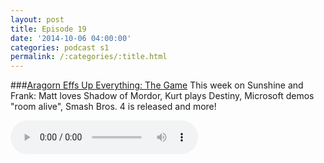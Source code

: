 ```yaml
---
layout: post
title: Episode 19
date: '2014-10-06 04:00:00'
categories: podcast s1
permalink: /:categories/:title.html
---
```


###[Aragorn Effs Up Everything: The Game](http://files.podcast.geeksinprogress.com/files/podcasts/1/s01e19_AragornEffsUpEverything.mp3)
This week on Sunshine and Frank: Matt loves Shadow of Mordor, Kurt plays Destiny, Microsoft demos "room alive", Smash Bros. 4 is released and more!

<audio controls>
  <source src="http://files.podcast.geeksinprogress.com/files/podcasts/1/s01e19_AragornEffsUpEverything.mp3" 	type="audio/mpeg">
</audio>
